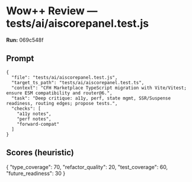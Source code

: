 # Wow++ Review — tests/ai/aiscorepanel.test.js

**Run:** 069c548f

## Prompt

```
{
  "file": "tests/ai/aiscorepanel.test.js",
  "target_ts_path": "tests/ai/aiscorepanel.test.ts",
  "context": "CFH Marketplace TypeScript migration with Vite/Vitest; ensure ESM compatibility and router@6.",
  "task": "Deep critique: a11y, perf, state mgmt, SSR/Suspense readiness, routing edges; propose tests.",
  "checks": [
    "a11y notes",
    "perf notes",
    "forward-compat"
  ]
}
```

## Scores (heuristic)

{
  "type_coverage": 70,
  "refactor_quality": 20,
  "test_coverage": 60,
  "future_readiness": 30
}
